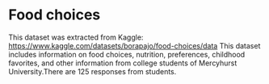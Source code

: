 # Food choices

This dataset was extracted from Kaggle: https://www.kaggle.com/datasets/borapajo/food-choices/data
This dataset includes information on food choices, nutrition, preferences, childhood favorites, and other information from college students of Mercyhurst University.There are 125 responses from students.
